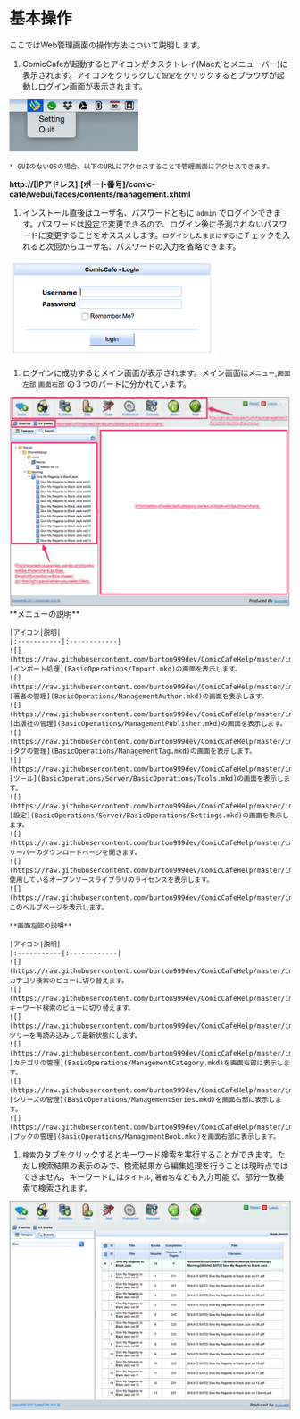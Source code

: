 # 基本操作
ここではWeb管理画面の操作方法について説明します。

1. ComicCafeが起動するとアイコンがタスクトレイ(Macだとメニューバー)に表示されます。アイコンをクリックして`設定`をクリックするとブラウザが起動しログイン画面が表示されます。  
<img src='https://raw.githubusercontent.com/burton999dev/ComicCafeHelp/master/images/en/server/Menubar.png'/>

    * GUIのないOSの場合、以下のURLにアクセスすることで管理画面にアクセスできます。  
**http://[IPアドレス]:[ポート番号]/comic-cafe/webui/faces/contents/management.xhtml**

1. インストール直後はユーザ名、パスワードともに `admin` でログインできます。パスワードは[設定](BasicOperations/Server/BasicOperations/Settings.mkd)で変更できるので、ログイン後に予測されないパスワードに変更することをオススメします。`ログインしたままにする`にチェックを入れると次回からユーザ名、パスワードの入力を省略できます。  
<img src='https://raw.githubusercontent.com/burton999dev/ComicCafeHelp/master/images/en/server/Login.png'/>

1. ログインに成功するとメイン画面が表示されます。メイン画面は`メニュー`,`画面左部`,`画面右部`  の３つのパートに分かれています。
<img src='https://raw.githubusercontent.com/burton999dev/ComicCafeHelp/master/images/en/server/Main.png' width='800px'/>
    **メニューの説明**
    
    |アイコン|説明|
    |:-----------|:------------|
    ![](https://raw.githubusercontent.com/burton999dev/ComicCafeHelp/master/images/server/menu/book_add.png)|[インポート処理](BasicOperations/Import.mkd)の画面を表示します。
    ![](https://raw.githubusercontent.com/burton999dev/ComicCafeHelp/master/images/server/menu/author_add.png)|[著者の管理](BasicOperations/ManagementAuthor.mkd)の画面を表示します。
    ![](https://raw.githubusercontent.com/burton999dev/ComicCafeHelp/master/images/server/menu/publisher_add.png)|[出版社の管理](BasicOperations/ManagementPublisher.mkd)の画面を表示します。
    ![](https://raw.githubusercontent.com/burton999dev/ComicCafeHelp/master/images/server/menu/tag_add.png)|[タグの管理](BasicOperations/ManagementTag.mkd)の画面を表示します。
    ![](https://raw.githubusercontent.com/burton999dev/ComicCafeHelp/master/images/server/menu/tools.png)|[ツール](BasicOperations/Server/BasicOperations/Tools.mkd)の画面を表示します。
    ![](https://raw.githubusercontent.com/burton999dev/ComicCafeHelp/master/images/server/menu/preferences.png)|[設定](BasicOperations/Server/BasicOperations/Settings.mkd)の画面を表示します。
    ![](https://raw.githubusercontent.com/burton999dev/ComicCafeHelp/master/images/server/menu/download_server.png)|サーバーのダウンロードページを開きます。
    ![](https://raw.githubusercontent.com/burton999dev/ComicCafeHelp/master/images/server/menu/info.png)|使用しているオープンソースライブラリのライセンスを表示します。
    ![](https://raw.githubusercontent.com/burton999dev/ComicCafeHelp/master/images/server/menu/help.png)|このヘルプページを表示します。

    **画面左部の説明**
    
    |アイコン|説明|
    |:-----------|:------------|
    ![](https://raw.githubusercontent.com/burton999dev/ComicCafeHelp/master/images/server/icon/category.png)|カテゴリ検索のビューに切り替えます。
    ![](https://raw.githubusercontent.com/burton999dev/ComicCafeHelp/master/images/server/icon/search.png)|キーワード検索のビューに切り替えます。
    ![](https://raw.githubusercontent.com/burton999dev/ComicCafeHelp/master/images/server/icon/reload.png)|ツリーを再読み込みして最新状態にします。
    ![](https://raw.githubusercontent.com/burton999dev/ComicCafeHelp/master/images/server/icon/folder.png)|[カテゴリの管理](BasicOperations/ManagementCategory.mkd)を画面右部に表示します。
    ![](https://raw.githubusercontent.com/burton999dev/ComicCafeHelp/master/images/server/icon/books.png)|[シリーズの管理](BasicOperations/ManagementSeries.mkd)を画面右部に表示します。
    ![](https://raw.githubusercontent.com/burton999dev/ComicCafeHelp/master/images/server/icon/book.png)|[ブックの管理](BasicOperations/ManagementBook.mkd)を画面右部に表示します。


1. `検索`のタブをクリックするとキーワード検索を実行することができます。ただし検索結果の表示のみで、検索結果から編集処理を行うことは現時点ではできません。キーワードには`タイトル`, `著者名`なども入力可能で、部分一致検索で検索されます。
<img src='https://raw.githubusercontent.com/burton999dev/ComicCafeHelp/master/images/en/server/SearchBook.png' width='800px'/>


